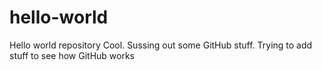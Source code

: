 # hello-world
Hello world repository
Cool.  Sussing out some GitHub stuff.
Trying to add stuff to see how GitHub works
